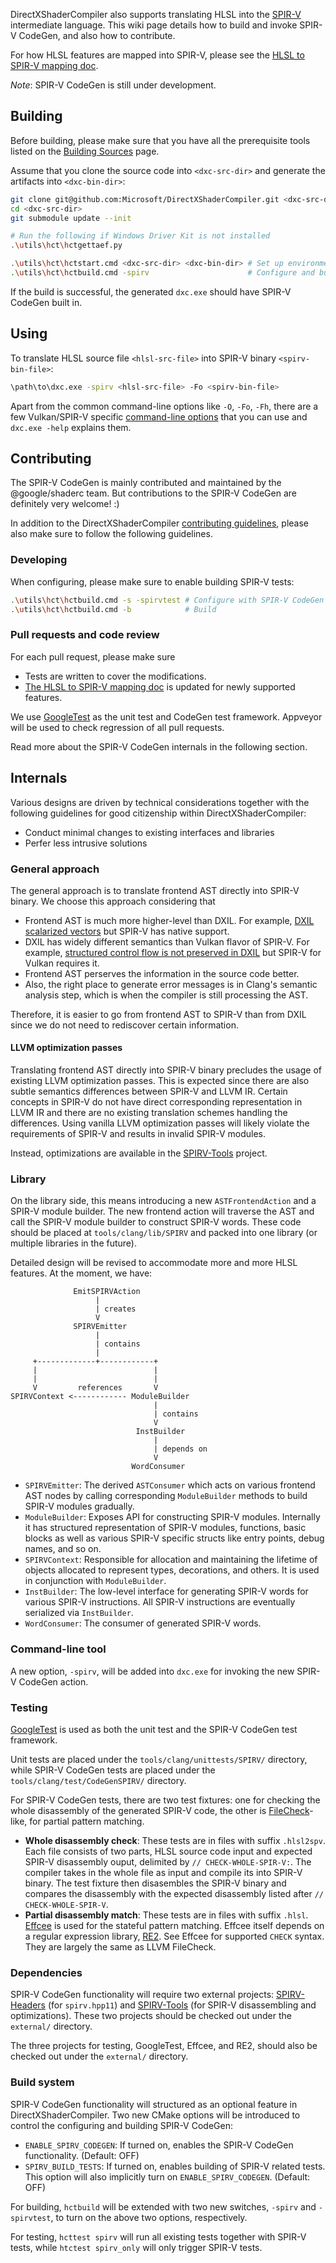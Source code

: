 DirectXShaderCompiler also supports translating HLSL into the [SPIR-V][spirv]
intermediate language. This wiki page details how to build and invoke SPIR-V
CodeGen, and also how to contribute.

For how HLSL features are mapped into SPIR-V, please see the [HLSL to SPIR-V
mapping doc][mapping-doc].

_Note_: SPIR-V CodeGen is still under development.

## Building

Before building, please make sure that you have all the prerequisite tools
listed on the [Building Sources][build-source] page.

Assume that you clone the source code into `<dxc-src-dir>` and generate the
artifacts into `<dxc-bin-dir>`:

```sh
git clone git@github.com:Microsoft/DirectXShaderCompiler.git <dxc-src-dir>
cd <dxc-src-dir>
git submodule update --init

# Run the following if Windows Driver Kit is not installed
.\utils\hct\hctgettaef.py

.\utils\hct\hctstart.cmd <dxc-src-dir> <dxc-bin-dir> # Set up environment
.\utils\hct\hctbuild.cmd -spirv                      # Configure and build
```

If the build is successful, the generated `dxc.exe` should have SPIR-V CodeGen
built in.

## Using

To translate HLSL source file `<hlsl-src-file>` into SPIR-V binary
`<spirv-bin-file>`:

```sh
\path\to\dxc.exe -spirv <hlsl-src-file> -Fo <spirv-bin-file>
```

Apart from the common command-line options like `-O`, `-Fo`, `-Fh`, there are
a few Vulkan/SPIR-V specific [command-line options][vulkan-cl-options] that
you can use and `dxc.exe -help` explains them.

## Contributing

The SPIR-V CodeGen is mainly contributed and maintained by the @google/shaderc
team. But contributions to the SPIR-V CodeGen are definitely very welcome! :)

In addition to the DirectXShaderCompiler [contributing
guidelines][dxc-contribute], please also make sure to follow the following
guidelines.

### Developing

When configuring, please make sure to enable building SPIR-V tests:

```sh
.\utils\hct\hctbuild.cmd -s -spirvtest # Configure with SPIR-V CodeGen & tests
.\utils\hct\hctbuild.cmd -b            # Build
```

### Pull requests and code review

For each pull request, please make sure

- Tests are written to cover the modifications.
- [The HLSL to SPIR-V mapping doc][mapping-doc] is updated for newly supported
  features.

We use [GoogleTest][googletest] as the unit test and CodeGen test framework.
Appveyor will be used to check regression of all pull requests.

Read more about the SPIR-V CodeGen internals in the following section.

## Internals

Various designs are driven by technical considerations together with the
following guidelines for good citizenship within DirectXShaderCompiler:

- Conduct minimal changes to existing interfaces and libraries
- Perfer less intrusive solutions

### General approach

The general approach is to translate frontend AST directly into SPIR-V binary.
We choose this approach considering that

- Frontend AST is much more higher-level than DXIL. For example, [DXIL
  scalarized vectors][dxil-vector] but SPIR-V has native support.
- DXIL has widely different semantics than Vulkan flavor of SPIR-V. For example,
  [structured control flow is not preserved in DXIL][dxil-control-flow]
  but SPIR-V for Vulkan requires it.
- Frontend AST perserves the information in the source code better.
- Also, the right place to generate error messages is in Clang's semantic
  analysis step, which is when the compiler is still processing the AST.

Therefore, it is easier to go from frontend AST to SPIR-V than from DXIL since
we do not need to rediscover certain information.

#### LLVM optimization passes

Translating frontend AST directly into SPIR-V binary precludes the usage of
existing LLVM optimization passes. This is expected since there are also subtle
semantics differences between SPIR-V and LLVM IR. Certain concepts in SPIR-V
do not have direct corresponding representation in LLVM IR and there are no
existing translation schemes handling the differences. Using vanilla LLVM
optimization passes will likely violate the requirements of SPIR-V and results
in invalid SPIR-V modules.

Instead, optimizations are available in the [SPIRV-Tools][spirv-tools] project.

### Library

On the library side, this means introducing a new `ASTFrontendAction` and a
SPIR-V module builder. The new frontend action will traverse the AST and call
the SPIR-V module builder to construct SPIR-V words. These code should be
placed at `tools/clang/lib/SPIRV` and packed into one library (or multiple
libraries in the future).

Detailed design will be revised to accommodate more and more HLSL features.
At the moment, we have:

```
              EmitSPIRVAction
                   |
                   | creates
                   V
              SPIRVEmitter
                   |
                   | contains
                   |
     +-------------+------------+
     |                          |
     |                          |
     V         references       V
SPIRVContext <------------ ModuleBuilder
                                |
                                | contains
                                V
                            InstBuilder
                                |
                                | depends on
                                V
                           WordConsumer
```

- `SPIRVEmitter`: The derived `ASTConsumer` which acts on various frontend
  AST nodes by calling corresponding `ModuleBuilder` methods to build SPIR-V
  modules gradually.
- `ModuleBuilder`: Exposes API for constructing SPIR-V modules. Internally it
  has structured representation of SPIR-V modules, functions, basic blocks as
  well as various SPIR-V specific structs like entry points, debug names, and
  so on.
- `SPIRVContext`: Responsible for <result-id> allocation and maintaining the
  lifetime of objects allocated to represent types, decorations, and others.
  It is used in conjunction with `ModuleBuilder`.
- `InstBuilder`: The low-level interface for generating SPIR-V words for
  various SPIR-V instructions. All SPIR-V instructions are eventually
  serialized via `InstBuilder`.
- `WordConsumer`: The consumer of generated SPIR-V words.

### Command-line tool

A new option, ``-spirv``, will be added into ``dxc.exe`` for invoking the new
SPIR-V CodeGen action.

### Testing

[GoogleTest][googletest] is used as both the unit test and the SPIR-V
CodeGen test framework.

Unit tests are placed under the `tools/clang/unittests/SPIRV/` directory,
while SPIR-V CodeGen tests are placed under the `tools/clang/test/CodeGenSPIRV/`
directory.

For SPIR-V CodeGen tests, there are two test fixtures: one for checking the
whole disassembly of the generated SPIR-V code, the other is
[FileCheck][filecheck]-like, for partial pattern matching.

- **Whole disassembly check**: These tests are in files with suffix
  `.hlsl2spv`. Each file consists of two parts, HLSL source code input and
  expected SPIR-V disassembly ouput, delimited by `// CHECK-WHOLE-SPIR-V:`.
  The compiler takes in the whole file as input and compile its into SPIR-V
  binary. The test fixture then disasembles the SPIR-V binary and compares the
  disassembly with the expected disassembly listed after
  `// CHECK-WHOLE-SPIR-V`.
- **Partial disassembly match**: These tests are in files with suffix `.hlsl`.
  [Effcee][effcee] is used for the stateful pattern matching. Effcee itself
  depends on a regular expression library, [RE2][re2]. See Effcee for supported
  `CHECK` syntax. They are largely the same as LLVM FileCheck.

### Dependencies

SPIR-V CodeGen functionality will require two external projects:
[SPIRV-Headers][spirv-headers] (for `spirv.hpp11`) and
[SPIRV-Tools][spirv-tools] (for SPIR-V disassembling and optimizations).
These two projects should be checked out under the `external/` directory.

The three projects for testing, GoogleTest, Effcee, and RE2, should also be
checked out under the `external/` directory.

### Build system

SPIR-V CodeGen functionality will structured as an optional feature in
DirectXShaderCompiler. Two new CMake options will be introduced to control the
configuring and building SPIR-V CodeGen:

- `ENABLE_SPIRV_CODEGEN`: If turned on, enables the SPIR-V CodeGen
  functionality. (Default: OFF)
- `SPIRV_BUILD_TESTS`: If turned on, enables building of SPIR-V related tests.
  This option will also implicitly turn on `ENABLE_SPIRV_CODEGEN`.
  (Default: OFF)

For building, `hctbuild` will be extended with two new switches, `-spirv`
and `-spirvtest`, to turn on the above two options, respectively.

For testing, `hcttest spirv` will run all existing tests together with SPIR-V
tests, while `htctest spirv_only` will only trigger SPIR-V tests.


[build-source]: https://github.com/Microsoft/DirectXShaderCompiler/wiki/Building-Sources
[dxil-control-flow]: https://github.com/Microsoft/DirectXShaderCompiler/blob/master/docs/DXIL.rst#control-flow-restrictions
[dxil-vector]: https://github.com/Microsoft/DirectXShaderCompiler/blob/master/docs/DXIL.rst#vectors
[dxc-contribute]: https://github.com/Microsoft/DirectXShaderCompiler/blob/master/CONTRIBUTING.md
[effcee]: https://github.com/google/effcee
[filecheck]: https://llvm.org/docs/CommandGuide/FileCheck.html
[googletest]: https://github.com/google/googletest
[google-fork]: https://github.com/google/DirectXShaderCompiler
[mapping-doc]: https://github.com/Microsoft/DirectXShaderCompiler/blob/master/docs/SPIR-V.rst
[re2]: https://github.com/google/re2
[spirv]: https://www.khronos.org/registry/spir-v
[spirv-headers]: https://github.com/KhronosGroup/SPIRV-Headers
[spirv-tools]: https://github.com/KhronosGroup/SPIRV-Tools
[vulkan-cl-options]: https://github.com/Microsoft/DirectXShaderCompiler/blob/master/docs/SPIR-V.rst#vulkan-command-line-options
